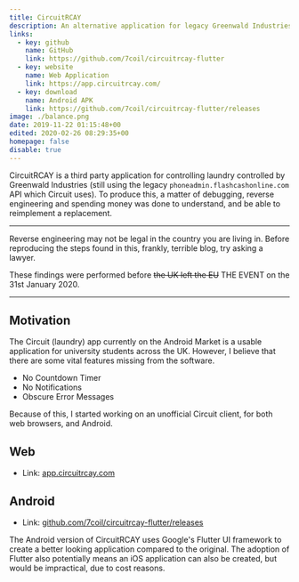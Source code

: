 ```yaml
---
title: CircuitRCAY
description: An alternative application for legacy Greenwald Industries controlled laundry machines
links:
  - key: github
    name: GitHub
    link: https://github.com/7coil/circuitrcay-flutter
  - key: website
    name: Web Application
    link: https://app.circuitrcay.com/
  - key: download
    name: Android APK
    link: https://github.com/7coil/circuitrcay-flutter/releases
image: ./balance.png
date: 2019-11-22 01:15:48+00
edited: 2020-02-26 08:29:35+00
homepage: false
disable: true
---
```


CircuitRCAY is a third party application for controlling laundry controlled by Greenwald Industries (still using the legacy `phoneadmin.flashcashonline.com` API which Circuit uses).
To produce this, a matter of debugging, reverse engineering and spending money was done to understand, and be able to reimplement a replacement.

---

Reverse engineering may not be legal in the country you are living in.
Before reproducing the steps found in this, frankly, terrible blog, try asking a lawyer.

These findings were performed before ~~the UK left the EU~~ THE EVENT on the 31st January 2020.

---

## Motivation

The Circuit (laundry) app currently on the Android Market is a usable application for university students across the UK.
However, I believe that there are some vital features missing from the software.

- No Countdown Timer
- No Notifications
- Obscure Error Messages

Because of this, I started working on an unofficial Circuit client, for both web browsers, and Android.

## Web

- Link: [app.circuitrcay.com](https://app.circuitrcay.com/)

## Android

- Link: [github.com/7coil/circuitrcay-flutter/releases](https://github.com/7coil/circuitrcay-flutter/releases)

The Android version of CircuitRCAY uses Google's Flutter UI framework to create a better looking application compared to the original.
The adoption of Flutter also potentially means an iOS application can also be created, but would be impractical, due to cost reasons.

